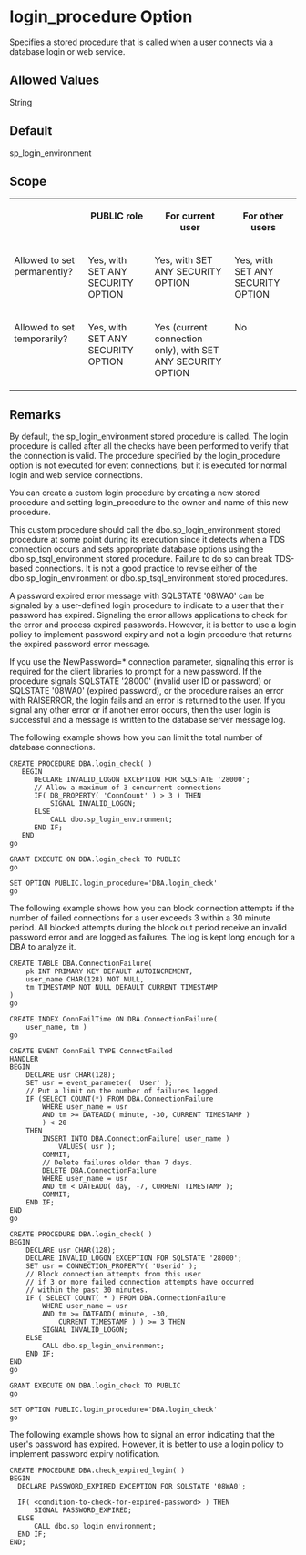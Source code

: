 <!-- loio3bcbde926c5f1014a802e3b03215f7b8 -->

# login\_procedure Option

Specifies a stored procedure that is called when a user connects via a database login or web service.



## Allowed Values

String



## Default

sp\_login\_environment



<a name="loio3bcbde926c5f1014a802e3b03215f7b8__login-procedure-option-scope"/>

## Scope


<table>
<tr>
<th valign="top">

 



</th>
<th valign="top">

PUBLIC role



</th>
<th valign="top">

For current user



</th>
<th valign="top">

For other users



</th>
</tr>
<tr>
<td valign="top">

Allowed to set permanently?



</td>
<td valign="top">

Yes, with SET ANY SECURITY OPTION



</td>
<td valign="top">

Yes, with SET ANY SECURITY OPTION



</td>
<td valign="top">

Yes, with SET ANY SECURITY OPTION



</td>
</tr>
<tr>
<td valign="top">

Allowed to set temporarily?



</td>
<td valign="top">

Yes, with SET ANY SECURITY OPTION



</td>
<td valign="top">

Yes \(current connection only\), with SET ANY SECURITY OPTION



</td>
<td valign="top">

No



</td>
</tr>
</table>



## Remarks

By default, the sp\_login\_environment stored procedure is called. The login procedure is called after all the checks have been performed to verify that the connection is valid. The procedure specified by the login\_procedure option is not executed for event connections, but it is executed for normal login and web service connections.

You can create a custom login procedure by creating a new stored procedure and setting login\_procedure to the owner and name of this new procedure.

This custom procedure should call the dbo.sp\_login\_environment stored procedure at some point during its execution since it detects when a TDS connection occurs and sets appropriate database options using the dbo.sp\_tsql\_environment stored procedure. Failure to do so can break TDS-based connections. It is not a good practice to revise either of the dbo.sp\_login\_environment or dbo.sp\_tsql\_environment stored procedures.

A password expired error message with SQLSTATE '08WA0' can be signaled by a user-defined login procedure to indicate to a user that their password has expired. Signaling the error allows applications to check for the error and process expired passwords. However, it is better to use a login policy to implement password expiry and not a login procedure that returns the expired password error message.

If you use the NewPassword=\* connection parameter, signaling this error is required for the client libraries to prompt for a new password. If the procedure signals SQLSTATE '28000' \(invalid user ID or password\) or SQLSTATE '08WA0' \(expired password\), or the procedure raises an error with RAISERROR, the login fails and an error is returned to the user. If you signal any other error or if another error occurs, then the user login is successful and a message is written to the database server message log.



The following example shows how you can limit the total number of database connections.

```
CREATE PROCEDURE DBA.login_check( )
   BEGIN
      DECLARE INVALID_LOGON EXCEPTION FOR SQLSTATE '28000';
      // Allow a maximum of 3 concurrent connections
      IF( DB_PROPERTY( 'ConnCount' ) > 3 ) THEN
          SIGNAL INVALID_LOGON;
      ELSE
          CALL dbo.sp_login_environment;
      END IF;
   END
go

GRANT EXECUTE ON DBA.login_check TO PUBLIC
go

SET OPTION PUBLIC.login_procedure='DBA.login_check'
go
```

The following example shows how you can block connection attempts if the number of failed connections for a user exceeds 3 within a 30 minute period. All blocked attempts during the block out period receive an invalid password error and are logged as failures. The log is kept long enough for a DBA to analyze it.

```
CREATE TABLE DBA.ConnectionFailure(
    pk INT PRIMARY KEY DEFAULT AUTOINCREMENT,
    user_name CHAR(128) NOT NULL,
    tm TIMESTAMP NOT NULL DEFAULT CURRENT TIMESTAMP
)
go 

CREATE INDEX ConnFailTime ON DBA.ConnectionFailure(
    user_name, tm )
go 

CREATE EVENT ConnFail TYPE ConnectFailed
HANDLER
BEGIN
    DECLARE usr CHAR(128);
    SET usr = event_parameter( 'User' );
    // Put a limit on the number of failures logged.
    IF (SELECT COUNT(*) FROM DBA.ConnectionFailure
        WHERE user_name = usr
        AND tm >= DATEADD( minute, -30, CURRENT TIMESTAMP )
        ) < 20 
    THEN
        INSERT INTO DBA.ConnectionFailure( user_name )
            VALUES( usr );
        COMMIT;
        // Delete failures older than 7 days.
        DELETE DBA.ConnectionFailure
        WHERE user_name = usr
        AND tm < DATEADD( day, -7, CURRENT TIMESTAMP );
        COMMIT;
    END IF;
END
go

CREATE PROCEDURE DBA.login_check( )
BEGIN
    DECLARE usr CHAR(128);
    DECLARE INVALID_LOGON EXCEPTION FOR SQLSTATE '28000';
    SET usr = CONNECTION_PROPERTY( 'Userid' );
    // Block connection attempts from this user
    // if 3 or more failed connection attempts have occurred
    // within the past 30 minutes.
    IF ( SELECT COUNT( * ) FROM DBA.ConnectionFailure
        WHERE user_name = usr
        AND tm >= DATEADD( minute, -30,
            CURRENT TIMESTAMP ) ) >= 3 THEN
        SIGNAL INVALID_LOGON;
    ELSE
        CALL dbo.sp_login_environment;
    END IF;
END
go

GRANT EXECUTE ON DBA.login_check TO PUBLIC
go

SET OPTION PUBLIC.login_procedure='DBA.login_check'
go
```

The following example shows how to signal an error indicating that the user's password has expired. However, it is better to use a login policy to implement password expiry notification.

```
CREATE PROCEDURE DBA.check_expired_login( )
BEGIN
  DECLARE PASSWORD_EXPIRED EXCEPTION FOR SQLSTATE '08WA0';

  IF( <condition-to-check-for-expired-password> ) THEN
      SIGNAL PASSWORD_EXPIRED;
  ELSE
      CALL dbo.sp_login_environment;
  END IF;
END;
```

